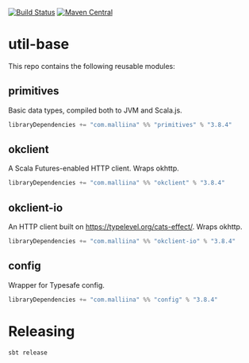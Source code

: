 [![Build Status](https://github.com/malliina/util-base/workflows/Test/badge.svg)](https://github.com/malliina/util-base/actions)
[![Maven Central](https://img.shields.io/maven-central/v/com.malliina/primitives_3.svg)](https://search.maven.org/#search%7Cga%7C1%7Cg%3A%22com.malliina%22%20AND%20a%3A%22primitives_3%22)

# util-base

This repo contains the following reusable modules:

## primitives

Basic data types, compiled both to JVM and Scala.js.

```scala
libraryDependencies += "com.malliina" %% "primitives" % "3.8.4"
```

## okclient

A Scala Futures-enabled HTTP client. Wraps okhttp.

```scala
libraryDependencies += "com.malliina" %% "okclient" % "3.8.4"
```

## okclient-io

An HTTP client built on https://typelevel.org/cats-effect/. Wraps okhttp.

```scala
libraryDependencies += "com.malliina" %% "okclient-io" % "3.8.4"
```

## config

Wrapper for Typesafe config.

```scala
libraryDependencies += "com.malliina" %% "config" % "3.8.4"
```

# Releasing

    sbt release
